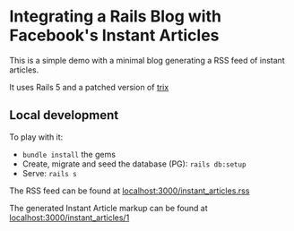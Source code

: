 # Integrating a Rails Blog with Facebook's Instant Articles

This is a simple demo with a minimal blog generating a RSS feed of instant
articles.

It uses Rails 5 and a patched version of [trix](https://github.com/basecamp/trix)

## Local development

To play with it:

* `bundle install` the gems
* Create, migrate and seed the database (PG): `rails db:setup`
* Serve: `rails s`

The RSS feed can be found at [localhost:3000/instant_articles.rss](http://localhost:3000/instant_articles.rss)

The generated Instant Article markup can be found at
[localhost:3000/instant_articles/1](http://localhost:3000/instant_articles/1)
